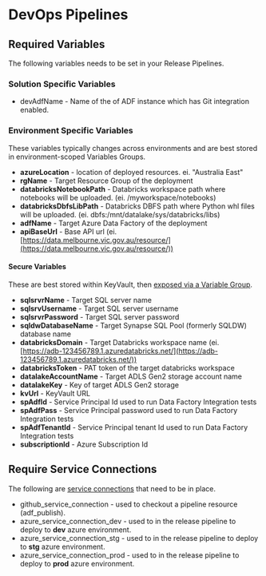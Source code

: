 # DevOps Pipelines

## Required Variables

The following variables needs to be set in your Release Pipelines.

### Solution Specific Variables

- devAdfName - Name of the of ADF instance which has Git integration enabled.

### Environment Specific Variables

These variables typically changes across environments and are best stored in environment-scoped Variables Groups.

- **azureLocation** - location of deployed resources. ei. "Australia East"
- **rgName** - Target Resource Group of the deployment
- **databricksNotebookPath** - Databricks workspace path where notebooks will be uploaded. (ei. /myworkspace/notebooks)
- **databricksDbfsLibPath** - Databricks DBFS path where Python whl files will be uploaded. (ei. dbfs:/mnt/datalake/sys/databricks/libs)
- **adfName** - Target Azure Data Factory of the deployment
- **apiBaseUrl** - Base API url (ei. [https://data.melbourne.vic.gov.au/resource/](https://data.melbourne.vic.gov.au/resource/))

#### Secure Variables

These are best stored within KeyVault, then [exposed via a Variable Group](https://docs.microsoft.com/en-us/azure/devops/pipelines/library/variable-groups?view=azure-devops&tabs=yaml#link-secrets-from-an-azure-key-vault).

- **sqlsrvrName** - Target SQL server name
- **sqlsrvUsername** - Target SQL server username
- **sqlsrvrPassword** - Target SQL server password
- **sqldwDatabaseName** - Target Synapse SQL Pool (formerly SQLDW) database name
- **databricksDomain** - Target Databricks workspace name (ei. [https://adb-123456789.1.azuredatabricks.net/](https://adb-123456789.1.azuredatabricks.net/))
- **databricksToken** - PAT token of the target databricks workspace
- **datalakeAccountName** - Target ADLS Gen2 storage account name
- **datalakeKey** - Key of target ADLS Gen2 storage
- **kvUrl** - KeyVault URL
- **spAdfId** - Service Principal Id used to run Data Factory Integration tests
- **spAdfPass** - Service Principal password used to run Data Factory Integration tests
- **spAdfTenantId** - Service Principal tenant Id used to run Data Factory Integration tests
- **subscriptionId** - Azure Subscription Id

## Require Service Connections

The following are [service connections](https://docs.microsoft.com/en-us/azure/devops/pipelines/library/service-endpoints?view=azure-devops&tabs=yaml) that need to be in place.

- github_service_connection - used to checkout a pipeline resource (adf_publish).
- azure_service_connection_dev - used to in the release pipeline to deploy to **dev** azure environment.
- azure_service_connection_stg - used to in the release pipeline to deploy to **stg** azure environment.
- azure_service_connection_prod - used to in the release pipeline to deploy to **prod** azure environment.

